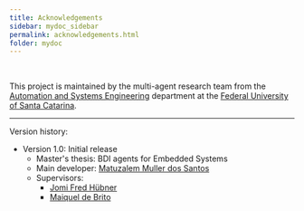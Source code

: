 ```yaml
---
title: Acknowledgements
sidebar: mydoc_sidebar
permalink: acknowledgements.html
folder: mydoc
---
```


<br>

This project is maintained by the multi-agent research team from the [Automation and Systems Engineering](https://pgeas.ufsc.br/en/) department at the [Federal University of Santa Catarina](https://en.ufsc.br/).

<hr>

Version history:

* Version 1.0: Initial release
  * Master's thesis: BDI agents for Embedded Systems
  * Main developer: [Matuzalem Muller dos Santos](https://github.com/matuzalemmuller)
  * Supervisors:
    * [Jomi Fred Hübner](http://jomi.das.ufsc.br//)
    * [Maiquel de Brito](https://github.com/maiquelb)